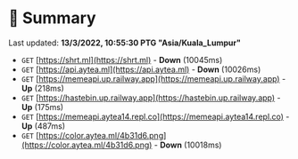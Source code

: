 # 📖 Summary
Last updated: **13/3/2022, 10:55:30 PTG "Asia/Kuala_Lumpur"**

- `GET` [https://shrt.ml](https://shrt.ml) - **Down** (10045ms)
- `GET` [https://api.aytea.ml](https://api.aytea.ml) - **Down** (10026ms)
- `GET` [https://memeapi.up.railway.app](https://memeapi.up.railway.app) - **Up** (218ms)
- `GET` [https://hastebin.up.railway.app](https://hastebin.up.railway.app) - **Up** (175ms)
- `GET` [https://memeapi.aytea14.repl.co](https://memeapi.aytea14.repl.co) - **Up** (487ms)
- `GET` [https://color.aytea.ml/4b31d6.png](https://color.aytea.ml/4b31d6.png) - **Down** (10018ms)
